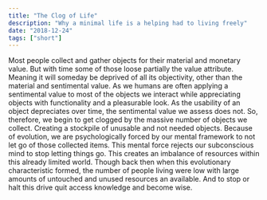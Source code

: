 ```yaml
---
title: "The Clog of Life"
description: "Why a minimal life is a helping had to living freely"
date: "2018-12-24"
tags: ["short"]
---
```


Most people collect and gather objects for their material and monetary value. But with time some of those loose partially the value attribute. Meaning it will someday be deprived of all its objectivity, other than the material and sentimental value. As we humans are often applying a sentimental value to most of the objects we interact while appreciating objects with functionality and a pleasurable look. As the usability of an object depreciates over time, the sentimental value we assess does not. So, therefore, we begin to get clogged by the massive number of objects we collect. Creating a stockpile of unusable and not needed objects. Because of evolution, we are psychologically forced by our mental framework to not let go of those collected items. This mental force rejects our subconscious mind to stop letting things go. This creates an imbalance of resources within this already limited world. Though back then when this evolutionary characteristic formed, the number of people living were low with large amounts of untouched and unused resources an available. And to stop or halt this drive quit access knowledge and become wise. 
